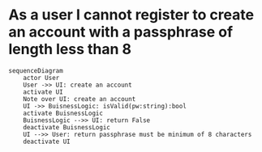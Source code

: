 # As a user I cannot register to create an account with a passphrase of length less than 8 
```mermaid
sequenceDiagram
    actor User
    User ->> UI: create an account
    activate UI
    Note over UI: create an account
    UI ->> BuisnessLogic: isValid(pw:string):bool
    activate BuisnessLogic
    BuisnessLogic -->> UI: return False 
    deactivate BuisnessLogic
    UI -->> User: return passphrase must be minimum of 8 characters
    deactivate UI
```